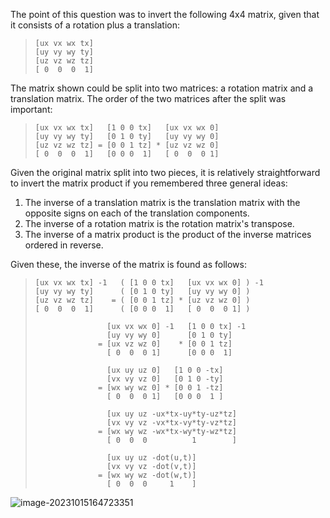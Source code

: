 The point of this question was to invert the following 4x4 matrix, given that it consists of a rotation plus a translation:

> ```
> [ux vx wx tx]
> [uy vy wy ty]
> [uz vz wz tz]
> [ 0  0  0  1]
> ```

The matrix shown could be split into two matrices: a rotation matrix and a translation matrix. The order of the two matrices after the split was important:

> ```
> [ux vx wx tx]   [1 0 0 tx]   [ux vx wx 0]
> [uy vy wy ty]   [0 1 0 ty]   [uy vy wy 0]
> [uz vz wz tz] = [0 0 1 tz] * [uz vz wz 0]
> [ 0  0  0  1]   [0 0 0  1]   [ 0  0  0 1]
> ```

Given the original matrix split into two pieces, it is relatively straightforward to invert the matrix product if you remembered three general ideas:

1. The inverse of a translation matrix is the translation matrix with the opposite signs on each of the translation components.
2. The inverse of a rotation matrix is the rotation matrix's transpose.
3. The inverse of a matrix product is the product of the inverse matrices ordered in reverse.

Given these, the inverse of the matrix is found as follows:

> ```
> [ux vx wx tx] -1   ( [1 0 0 tx]   [ux vx wx 0] ) -1
> [uy vy wy ty]      ( [0 1 0 ty]   [uy vy wy 0] )
> [uz vz wz tz]    = ( [0 0 1 tz] * [uz vz wz 0] )
> [ 0  0  0  1]      ( [0 0 0  1]   [ 0  0  0 1] )
> 
>                 [ux vx wx 0] -1   [1 0 0 tx] -1
>                 [uy vy wy 0]      [0 1 0 ty]
>               = [ux vz wz 0]    * [0 0 1 tz]
>                 [ 0  0  0 1]      [0 0 0  1]
> 
>                 [ux uy uz 0]   [1 0 0 -tx]
>                 [vx vy vz 0]   [0 1 0 -ty]
>               = [wx wy wz 0] * [0 0 1 -tz]
>                 [ 0  0  0 1]   [0 0 0  1 ]
> 
>                 [ux uy uz -ux*tx-uy*ty-uz*tz]
>                 [vx vy vz -vx*tx-vy*ty-vz*tz]
>               = [wx wy wz -wx*tx-wy*ty-wz*tz]
>                 [ 0  0  0          1        ]
> 
>                 [ux uy uz -dot(u,t)]
>                 [vx vy vz -dot(v,t)]
>               = [wx wy wz -dot(w,t)]
>                 [ 0  0  0     1    ]
> ```





![image-20231015164723351](assets/inverse_rt/image-20231015164723351.png)

